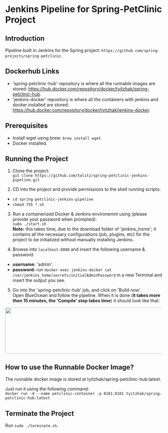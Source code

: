 # Jenkins Pipeline for Spring-PetClinic Project

## Introduction
Pipeline built in Jenkins for the Spring project: ```https://github.com/spring-projects/spring-petclinic```.

## Dockerhub Links
- 'spring-petclinic-hub' repository is where all the runnable images are stored: https://hub.docker.com/repository/docker/tyitzhak/spring-petclinic-hub.
- 'jenkins-docker' repository is where all the containers with jenkins and docker installed are stored: https://hub.docker.com/repository/docker/tyitzhak/jenkins-docker.

## Prerequisites
- Install wget using brew: ```brew install wget```.
- Docker installed.

## Running the Project

1) Clone the project: <br>```git clone https://github.com/talitz/spring-petclinic-jenkins-pipeline.git```

2) CD into the project and provide permissions to the shell running scripts:</br>
- ```cd spring-petclinic-jenkins-pipeline```
- ```chmod 755 *.sh```

3) Run a containerized Docker & Jenkins environemnt using (please provide your password when prompted):</br>
```sudo ./start.sh```
</br><b>Note:</b> this takes time, due to the download folder of 'jenkins_home'; it contains all the necessary configurations (job, plugins, etc) for the project to be initialized without manually installing Jenkins.

4) Browse into ```localhost:8080``` and insert the following username & password:
- <b>username:</b> 'admin'.
- <b>password:</b> run ```docker exec jenkins-docker cat /var/jenkins_home/secrets/initialAdminPassword``` in a new Terminal and insert the output you see.

5) Go into the 'spring-petclinic-hub' job, and click on 'Build now'.</br>
Open BlueOcean and follow the pipeline. When it is done (<b>it takes more then 15 minutes, the 'Compile' step takes time</b>) it should look like that:

<img src="https://i.ibb.co/5GjpB5s/Screen-Shot-2020-01-04-at-19-34-58.png" align="center" height="148" width="888" >

## How to use the Runnable Docker Image?
The runnable docker image is stored at tyitzhak/spring-petclinic-hub:latest.

Just run it using the following command:</br>
```docker run -d --name petclinic-container -p 8181:8181 tyitzhak/spring-petclinic-hub:latest```

## Terminate the Project
Run ```sudo ./terminate.sh```.
